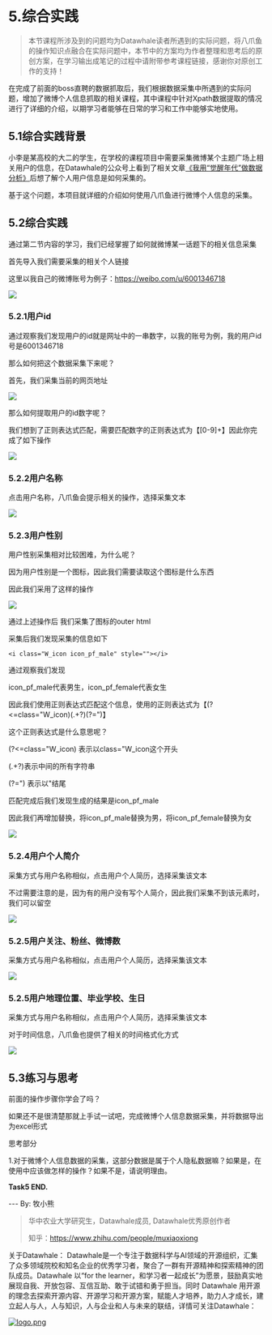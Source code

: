 # 5.综合实践

> 本节课程所涉及到的问题均为Datawhale读者所遇到的实际问题，将八爪鱼的操作知识点融合在实际问题中，本节中的方案均为作者整理和思考后的原创方案，在学习输出成笔记的过程中请附带参考课程链接，感谢你对原创工作的支持！

在完成了前面的boss直聘的数据抓取后，我们根据数据采集中所遇到的实际问题，增加了微博个人信息抓取的相关课程，其中课程中针对Xpath数据提取的情况进行了详细的介绍，以期学习者能够在日常的学习和工作中能够实地使用。

## 5.1综合实践背景

小李是某高校的大二的学生，在学校的课程项目中需要采集微博某个主题广场上相关用户的信息，在Datawhale的公众号上看到了相关文章[《我用“觉醒年代”做数据分析》](https://mp.weixin.qq.com/s/f_euOxrMKEh5Db2ixVhTjw)后想了解个人用户信息是如何采集的。

基于这个问题，本项目就详细的介绍如何使用八爪鱼进行微博个人信息的采集。

## 5.2综合实践

通过第二节内容的学习，我们已经掌握了如何就微博某一话题下的相关信息采集

首先导入我们需要采集的相关个人链接

这里以我自己的微博账号为例子：https://weibo.com/u/6001346718

![](./img/44.png)

### 5.2.1用户id

通过观察我们发现用户的id就是网址中的一串数字，以我的账号为例，我的用户id号是6001346718

那么如何把这个数据采集下来呢？

首先，我们采集当前的网页地址

![](./img/45.png)

那么如何提取用户的id数字呢？

我们想到了正则表达式匹配，需要匹配数字的正则表达式为【[0-9]+】因此你完成了如下操作

![](./img/20.gif)

### 5.2.2用户名称

点击用户名称，八爪鱼会提示相关的操作，选择采集文本

![](./img/46.png)

### 5.2.3用户性别

用户性别采集相对比较困难，为什么呢？

因为用户性别是一个图标，因此我们需要读取这个图标是什么东西

因此我们采用了这样的操作

![](./img/21.gif)

通过上述操作后 我们采集了图标的outer html 

采集后我们发现采集的信息如下

```
<i class="W_icon icon_pf_male" style=""></i>
```

通过观察我们发现

icon_pf_male代表男生，icon_pf_female代表女生

因此我们使用正则表达式匹配这个信息，使用的正则表达式为【(?<=class="W_icon)(.+?)(?=")】

这个正则表达式是什么意思呢？

(?<=class="W_icon) 表示以class="W_icon这个开头

(.+?)表示中间的所有字符串

(?=") 表示以"结尾

匹配完成后我们发现生成的结果是icon_pf_male

因此我们再增加替换，将icon_pf_male替换为男，将icon_pf_female替换为女

![](./img/47.png)

### 5.2.4用户个人简介

采集方式与用户名称相似，点击用户个人简历，选择采集该文本

不过需要注意的是，因为有的用户没有写个人简介，因此我们采集不到该元素时，我们可以留空

![](./img/48.png)

### 5.2.5用户关注、粉丝、微博数

采集方式与用户名称相似，点击用户个人简历，选择采集该文本

![](./img/49.png)

### 5.2.5用户地理位置、毕业学校、生日

采集方式与用户名称相似，点击用户个人简历，选择采集该文本

对于时间信息，八爪鱼也提供了相关的时间格式化方式

![](./img/22.gif)

## 5.3练习与思考

前面的操作步骤你学会了吗？

如果还不是很清楚那就上手试一试吧，完成微博个人信息数据采集，并将数据导出为excel形式

思考部分

1.对于微博个人信息数据的采集，这部分数据是属于个人隐私数据嘛？如果是，在使用中应该做怎样的操作？如果不是，请说明理由。

**Task5 END.**

--- By: 牧小熊

> 华中农业大学研究生，Datawhale成员, Datawhale优秀原创作者
>
> 知乎：https://www.zhihu.com/people/muxiaoxiong

关于Datawhale： Datawhale是一个专注于数据科学与AI领域的开源组织，汇集了众多领域院校和知名企业的优秀学习者，聚合了一群有开源精神和探索精神的团队成员。Datawhale 以“for the learner，和学习者一起成长”为愿景，鼓励真实地展现自我、开放包容、互信互助、敢于试错和勇于担当。同时 Datawhale 用开源的理念去探索开源内容、开源学习和开源方案，赋能人才培养，助力人才成长，建立起人与人，人与知识，人与企业和人与未来的联结，详情可关注Datawhale：

[![logo.png](https://camo.githubusercontent.com/8578ee173c78b587d5058439bbd0b98fa39c173def229a8c3d957e62aac0b649/68747470733a2f2f696d672d626c6f672e6373646e696d672e636e2f323032303039313330313032323639382e706e67237069635f63656e746572)](https://camo.githubusercontent.com/8578ee173c78b587d5058439bbd0b98fa39c173def229a8c3d957e62aac0b649/68747470733a2f2f696d672d626c6f672e6373646e696d672e636e2f323032303039313330313032323639382e706e67237069635f63656e746572)